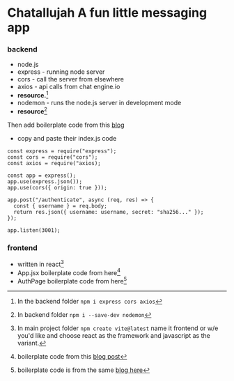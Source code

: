 # **Chatallujah** A fun little messaging app
### **backend**

- node.js 
- express - running node server 
- cors - call the server from elsewhere
- axios - api calls from chat engine.io
- **resource.**[^1]
- nodemon - runs the node.js server in development mode
- **resource**[^2]

Then add boilerplate code from this [blog](https://blog.chatengine.io/fullstack-chat/nodejs-reactjs#step-1-setting-up-a-nodejs-server)
- copy and paste their index.js code 


```
const express = require("express");
const cors = require("cors");
const axios = require("axios);

const app = express();
app.use(express.json());
app.use(cors({ origin: true }));

app.post("/authenticate", async (req, res) => {
  const { username } = req.body;
  return res.json({ username: username, secret: "sha256..." });
});

app.listen(3001);
```

### **frontend**
- written in react[^3]
- App.jsx boilerplate code from here[^4]
- AuthPage boilerplate code from here[^5]





[^1]: In the backend folder ```npm i express cors axios```
[^2]: In backend folder ```npm i --save-dev nodemon```
[^3]: In main project folder ```npm create vite@latest``` name it frontend or w/e you'd like and choose react as the framework and javascript as the variant.
[^4]: boilerplate code from this [blog post](https://blog.chatengine.io/fullstack-chat/nodejs-reactjs#step-3-set-up-a-react-js-frontend)
[^5]: boilerplate code is from the same [blog  here](https://blog.chatengine.io/fullstack-chat/nodejs-reactjs#step-3-set-up-a-react-js-frontend)